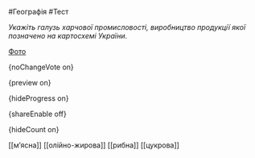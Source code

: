 #Географія #Тест

*Укажіть галузь харчової промисловості, виробництво продукції якої позначено на картосхемі України.*

[Фото](https://zno.osvita.ua//doc/images/znotest/25/2583/28.jpg)

{noChangeVote on}

{preview on}

{hideProgress on}

{shareEnable off}

{hideCount on}

[[м’ясна]]
[[олійно-жирова]]
[[рибна]]
[[цукрова]]

